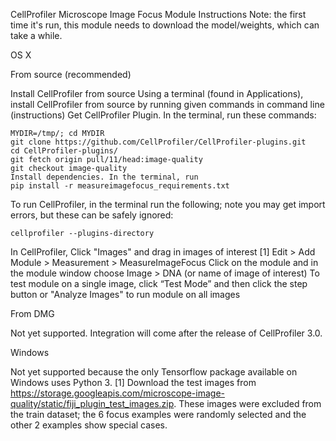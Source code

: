 CellProfiler Microscope Image Focus Module Instructions
Note: the first time it's run, this module needs to download the model/weights, which can take a while.

OS X

From source (recommended)

Install CellProfiler from source
Using a terminal (found in Applications), install CellProfiler from source by running given commands in command line (instructions)
Get CellProfiler Plugin. In the terminal, run these commands:
```
MYDIR=/tmp/; cd MYDIR
git clone https://github.com/CellProfiler/CellProfiler-plugins.git  
cd CellProfiler-plugins/
git fetch origin pull/11/head:image-quality
git checkout image-quality
Install dependencies. In the terminal, run
pip install -r measureimagefocus_requirements.txt
```

To run CellProfiler, in the terminal run the following; note you may get import errors, but these can be safely ignored:
```
cellprofiler --plugins-directory
```

In CellProfiler,
Click "Images" and drag in images of interest [1]
Edit > Add Module > Measurement > MeasureImageFocus
Click on the module and in the module window choose Image > DNA (or name of image of interest)
To test module on a single image, click “Test Mode” and then click the step button or
 "Analyze Images" to run module on all images

From DMG

Not yet supported. Integration will come after the release of CellProfiler 3.0.

Windows

Not yet supported because the only Tensorflow package available on Windows uses Python 3.
[1]  Download the test images from https://storage.googleapis.com/microscope-image-quality/static/fiji_plugin_test_images.zip.  These images were excluded from the train dataset; the 6 focus examples were randomly selected and the other 2 examples show special cases.


